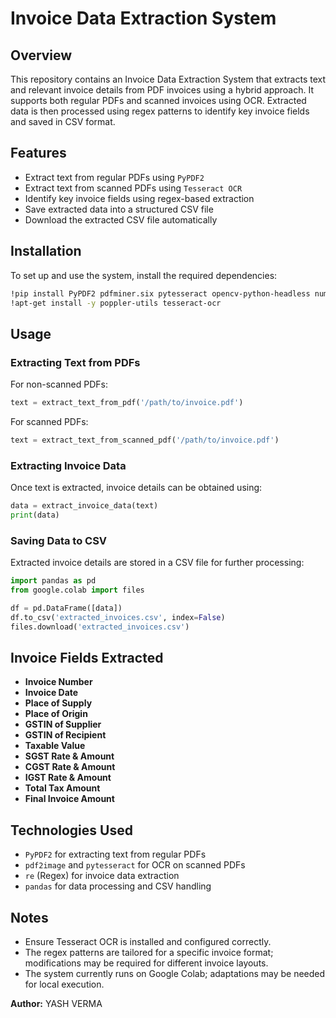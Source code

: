 # Invoice Data Extraction System

## Overview
This repository contains an Invoice Data Extraction System that extracts text and relevant invoice details from PDF invoices using a hybrid approach. It supports both regular PDFs and scanned invoices using OCR. Extracted data is then processed using regex patterns to identify key invoice fields and saved in CSV format.

## Features
- Extract text from regular PDFs using `PyPDF2`
- Extract text from scanned PDFs using `Tesseract OCR`
- Identify key invoice fields using regex-based extraction
- Save extracted data into a structured CSV file
- Download the extracted CSV file automatically

## Installation
To set up and use the system, install the required dependencies:
```bash
!pip install PyPDF2 pdfminer.six pytesseract opencv-python-headless numpy pandas pdf2image
!apt-get install -y poppler-utils tesseract-ocr
```

## Usage
### Extracting Text from PDFs
For non-scanned PDFs:
```python
text = extract_text_from_pdf('/path/to/invoice.pdf')
```
For scanned PDFs:
```python
text = extract_text_from_scanned_pdf('/path/to/invoice.pdf')
```

### Extracting Invoice Data
Once text is extracted, invoice details can be obtained using:
```python
data = extract_invoice_data(text)
print(data)
```

### Saving Data to CSV
Extracted invoice details are stored in a CSV file for further processing:
```python
import pandas as pd
from google.colab import files

df = pd.DataFrame([data])
df.to_csv('extracted_invoices.csv', index=False)
files.download('extracted_invoices.csv')
```

## Invoice Fields Extracted
- **Invoice Number**
- **Invoice Date**
- **Place of Supply**
- **Place of Origin**
- **GSTIN of Supplier**
- **GSTIN of Recipient**
- **Taxable Value**
- **SGST Rate & Amount**
- **CGST Rate & Amount**
- **IGST Rate & Amount**
- **Total Tax Amount**
- **Final Invoice Amount**

## Technologies Used
- `PyPDF2` for extracting text from regular PDFs
- `pdf2image` and `pytesseract` for OCR on scanned PDFs
- `re` (Regex) for invoice data extraction
- `pandas` for data processing and CSV handling

## Notes
- Ensure Tesseract OCR is installed and configured correctly.
- The regex patterns are tailored for a specific invoice format; modifications may be required for different invoice layouts.
- The system currently runs on Google Colab; adaptations may be needed for local execution.



**Author:** YASH VERMA
